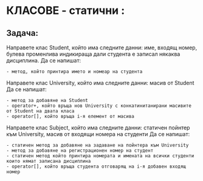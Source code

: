 #  КЛАСОВЕ - статични :

## Задача:

Направете клас Student, който има следните данни: име, входящ номер, булева променлива индикираща дали студента е записал някаква дисциплина.
Да се напишат:

	- метод, който принтира името и номеар на студента

Направете клас University, който има следните данни: масив от Student
Да се напишат:

	- метод за добавяне на Student
	- operator+, който връща нов University с конкатинитанирани масивите от Student на двата класа
	- operator[], който връща i-я елемент от масива

Направете клас Subject, който има следните данни: статичен пойнтер към University, масив от входящи номера на студенти
Да се напишат:

	- статичен метод за добавяне нa задаване на пойнтера към University
	- метод за добавяне на регистрационен номер на студент
	- статичен метод който принтира номерата и имената на всички студенти които нямат записана дисциплина
	- оperator[], който връща студента отговарящ на i-я добавен входящ номер
